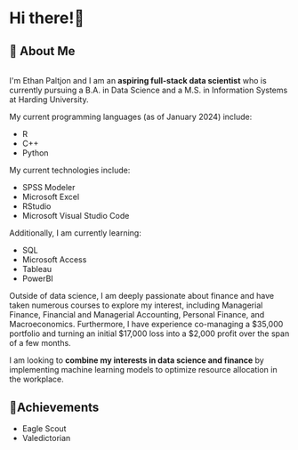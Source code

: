 # **Hi there!👋**
## **🤵 About Me**  
######
  I'm Ethan Paltjon and I am an **aspiring full-stack data scientist** who is currently pursuing a B.A. in Data Science and a M.S. in Information Systems at Harding University.  
  
  My current programming languages (as of January 2024) include:
  * R
  * C++
  * Python

  My current technologies include:
  
  * SPSS Modeler
  * Microsoft Excel
  * RStudio
  * Microsoft Visual Studio Code

  Additionally, I am currently learning:
  * SQL
  * Microsoft Access
  * Tableau
  * PowerBI

  Outside of data science, I am deeply passionate about finance and have taken numerous courses to explore my interest, including Managerial Finance, Financial and Managerial Accounting, Personal Finance, and Macroeconomics. Furthermore, I have experience co-managing a $35,000 portfolio and turning an initial $17,000 loss into a $2,000 profit over the span of a few months.
  
  I am looking to **combine my interests in data science and finance** by implementing machine learning models to optimize resource allocation in the workplace.
## **🥇Achievements**  
* Eagle Scout
* Valedictorian  

<!---
ePaltjon/ePaltjon is a ✨ special ✨ repository because its `README.md` (this file) appears on your GitHub profile.
You can click the Preview link to take a look at your changes.
--->
